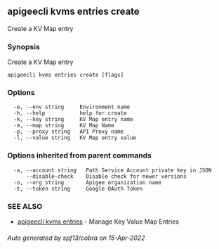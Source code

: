 ## apigeecli kvms entries create

Create a KV Map entry

### Synopsis

Create a KV Map entry

```
apigeecli kvms entries create [flags]
```

### Options

```
  -e, --env string     Environment name
  -h, --help           help for create
  -k, --key string     KV Map entry name
  -m, --map string     KV Map Name
  -p, --proxy string   API Proxy name
  -l, --value string   KV Map entry value
```

### Options inherited from parent commands

```
  -a, --account string   Path Service Account private key in JSON
      --disable-check    Disable check for newer versions
  -o, --org string       Apigee organization name
  -t, --token string     Google OAuth Token
```

### SEE ALSO

* [apigeecli kvms entries](apigeecli_kvms_entries.md)	 - Manage Key Value Map Entries

###### Auto generated by spf13/cobra on 15-Apr-2022
